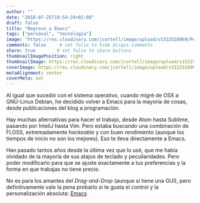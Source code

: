 ```yaml
---
author: ""
date: "2018-07-25T18:54:24+02:00"
draft: false
title: "Regreso a Emacs"
tags: ["personal", "tecnología"]
image: "https://res.cloudinary.com/jcortell/image/upload/v1532528969/Personal/emacs.png"
comments: false     # set false to hide Disqus comments
share: true        # set false to share buttons
thumbnailImagePosition: right
thumbnailImage: https://res.cloudinary.com/jcortell/image/upload/v1532528969/Personal/emacs.png
coverImage: https://res.cloudinary.com/jcortell/image/upload/v1532528969/Personal/emacs.png
metaAlignment: center
coverMeta: out
---
```


Al igual que sucedió con el sistema operativo, cuando migré de OSX a GNU-Linux Debian, he decidido volver a Emacs para la mayoría de cosas, desde publicaciones del blog a programación.

<!--more-->

Hay muchas alternativas para hacer el trabajo, desde Atom hasta Sublime, pasando por InteliJ hasta Vim. Pero estaba buscando una combinación de FLOSS, extremadamente *hackeable* y con buen rendimiento (aunque los tiempos de inicio no son los mejores). Eso te lleva directamente a Emacs.

Han pasado tantos años desde la última vez que lo usé, que me había olvidado de la mayoría de sus atajos de teclado y peculiaridades. Pero poder modificarlo para que se ajuste exactamente a tus preferencias y la forma en que trabajas no tiene precio.

No es para los amantes del *Drag-and-Drop* (aunque sí tiene una GUI), pero definitivamente vale la pena probarlo si te gusta el control y la personalización absoluta: [Emacs](https://www.gnu.org/software/emacs/)

